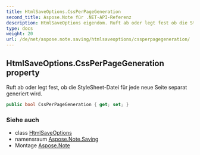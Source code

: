```yaml
---
title: HtmlSaveOptions.CssPerPageGeneration
second_title: Aspose.Note für .NET-API-Referenz
description: HtmlSaveOptions eigendom. Ruft ab oder legt fest ob die StyleSheetDatei für jede neue Seite separat generiert wird.
type: docs
weight: 20
url: /de/net/aspose.note.saving/htmlsaveoptions/cssperpagegeneration/
---
```

## HtmlSaveOptions.CssPerPageGeneration property

Ruft ab oder legt fest, ob die StyleSheet-Datei für jede neue Seite separat generiert wird.

```csharp
public bool CssPerPageGeneration { get; set; }
```

### Siehe auch

* class [HtmlSaveOptions](../)
* namensraum [Aspose.Note.Saving](../../htmlsaveoptions/)
* Montage [Aspose.Note](../../../)


